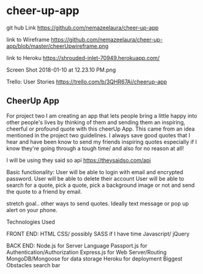 # cheer-up-app

git hub Link
https://github.com/nemazeelaura/cheer-up-app

link to Wireframe
https://github.com/nemazeelaura/cheer-up-app/blob/master/cheerUpwireframe.png

link to Heroku
https://shrouded-inlet-70949.herokuapp.com/

Screen Shot 2018-01-10 at 12.23.10 PM.png

Trello: User Stories
https://trello.com/b/3QHR67Ai/cheerup-app

CheerUp App
-----------------------------------------------------------------------------------------------
For project two I am creating an app that lets people bring a little happy into other people's 
lives by thinking of them and sending them an inspiring, 
cheerful or profound quote with this cheerUp App. This came from an idea mentioned in the project 
two guidelines. I always save good quotes that I hear and 
have been know to send my friends inspiring quotes especially if I know they're going through a 
tough time/ and also for no reason at all!


I will be using they said so api 
https://theysaidso.com/api


Basic functionality:
User will be able to login with email and encrypted password.
User will be able to delete their account
User will be able to search for a quote, pick a quote, pick a background image or not and send the 
quote to a friend by email.

stretch goal.. other ways to send quotes. Ideally text message or pop up alert on your phone.



Technologies Used

FRONT END:
HTML
CSS/   possibly SASS if I have time 
Javascript/ jQuery

BACK END:
Node.js for Server Language
Passport.js for Authentication/Authorization
Express.js for Web Server/Routing
MongoDB/Mongoose for data storage
Heroku for deployment
Biggest Obstacles
search bar
